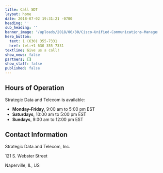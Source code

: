 ```yaml
---
title: Call SDT
layout: home
date: 2018-07-02 19:31:21 -0700
heading: ''
sub_heading: ''
banner_image: "/uploads/2018/06/30/Cisco-Unified-Communications-Manager-data-record-reporting-1.jpg"
hero_button:
  text: 1 (630) 355-7331
  href: tel:+1 630 355 7331
textline: Give us a call!
show_news: false
partners: []
show_staff: false
published: false
---
```

## Hours of Operation

Strategic Data and Telecom is available:

* **Monday-Friday**, 9:00 am to 5:00 pm EST
* **Saturdays**, 10:00 am to 5:00 pm EST
* **Sundays**, 9:00 am to 12:00 pm EST

## Contact Information

Strategic Data and Telecom, Inc.  
  
121 S. Webster Street  
  
Naperville, IL, US
